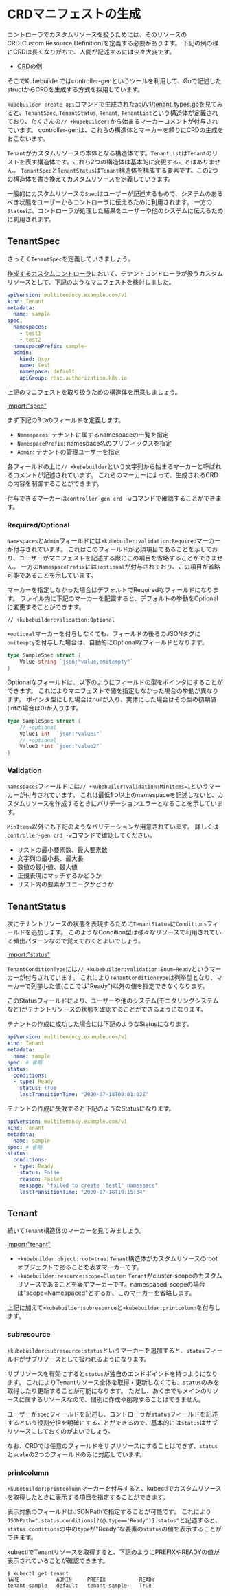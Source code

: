 # CRDマニフェストの生成

コントローラでカスタムリソースを扱うためには、そのリソースのCRD(Custom Resource Definition)を定義する必要があります。
下記の例の様にCRDは長くなりがちで、人間が記述するには少々大変です。

- [CRDの例](https://github.com/zoetrope/kubebuilder-training/blob/master/codes/tenant/config/crd/bases/multitenancy.example.com_tenants.yaml)

そこでKubebuilderではcontroller-genというツールを利用して、Goで記述したstructからCRDを生成する方式を採用しています。

`kubebuilder create api`コマンドで生成された[api/v1/tenant_types.go](https://github.com/zoetrope/kubebuilder-training/blob/master/codes/tenant/api/v1/tenant_types.go)を見てみると、`TenantSpec`, `TenantStatus`, `Tenant`, `TenantList`という構造体が定義されており、たくさんの`// +kubebuilder:`から始まるマーカーコメントが付与されています。
controller-genは、これらの構造体とマーカーを頼りにCRDの生成をおこないます。

`Tenant`がカスタムリソースの本体となる構造体です。`TenantList`は`Tenant`のリストを表す構造体です。これら2つの構造体は基本的に変更することはありません。
`TenantSpec`と`TenantStatus`は`Tenant`構造体を構成する要素です。この2つの構造体を書き換えてカスタムリソースを定義していきます。

一般的にカスタムリソースの`Spec`はユーザーが記述するもので、システムのあるべき状態をユーザーからコントローラに伝えるために利用されます。
一方の`Status`は、コントローラが処理した結果をユーザーや他のシステムに伝えるために利用されます。

## TenantSpec

さっそく`TenantSpec`を定義していきましょう。

[作成するカスタムコントローラ](../introduction/sample.md)において、テナントコントローラが扱うカスタムリソースとして、下記のようなマニフェストを検討しました。

```yaml
apiVersion: multitenancy.example.com/v1
kind: Tenant
metadata:
  name: sample
spec:
  namespaces:
    - test1
    - test2
  namespacePrefix: sample-
  admin:
    kind: User
    name: test
    namespace: default
    apiGroup: rbac.authorization.k8s.io
```

上記のマニフェストを取り扱うための構造体を用意しましょう。

[import:"spec"](../../codes/tenant/api/v1/tenant_types.go)

まず下記の3つのフィールドを定義します。

- `Namespaces`: テナントに属するnamespaceの一覧を指定
- `NamespacePrefix`: namespace名のプリフィックスを指定
- `Admin`: テナントの管理ユーザーを指定

各フィールドの上に`// +kubebuilder`という文字列から始まるマーカーと呼ばれるコメントが記述されています。
これらのマーカーによって、生成されるCRDの内容を制御することができます。

付与できるマーカーは`controller-gen crd -w`コマンドで確認することができます。

### Required/Optional

`Namespaces`と`Admin`フィールドには`+kubebuiler:validation:Required`マーカーが付与されています。
これはこのフィールドが必須項目であることを示しており、ユーザーがマニフェストを記述する際にこの項目を省略することができません。
一方の`NamespacePrefix`には`+optional`が付与されており、この項目が省略可能であることを示しています。

マーカーを指定しなかった場合はデフォルトでRequiredなフィールドになります。
ファイル内に下記のマーカーを配置すると、デフォルトの挙動をOptionalに変更することができます。

```
// +kubebuilder:validation:Optional
```

`+optional`マーカーを付与しなくても、フィールドの後ろのJSONタグに`omitempty`を付与した場合は、自動的にOptionalなフィールドとなります。

```go
type SampleSpec struct {
	Value string `json:"value,omitempty"`
}
```

Optionalなフィールドは、以下のようにフィールドの型をポインタにすることができます。
これによりマニフェストで値を指定しなかった場合の挙動が異なります。
ポインタ型にした場合はnullが入り、実体にした場合はその型の初期値(intの場合は0)が入ります。

```go
type SampleSpec struct {
	// +optional
	Value1 int  `json:"value1"`
	// +optional
	Value2 *int `json:"value2"`
}
```

### Validation

`Namespaces`フィールドには`// +kubebuiler:validation:MinItems=1`というマーカーが付与されています。
これは最低1つ以上のnamespaceを記述しないと、カスタムリソースを作成するときにバリデーションエラーとなることを示しています。

`MinItems`以外にも下記のようなバリデーションが用意されています。
詳しくは`controller-gen crd -w`コマンドで確認してください。

- リストの最小要素数、最大要素数
- 文字列の最小長、最大長
- 数値の最小値、最大値
- 正規表現にマッチするかどうか
- リスト内の要素がユニークかどうか


## TenantStatus

次にテナントリソースの状態を表現するために`TenantStatus`に`Conditions`フィールドを追加します。
このようなCondition型は様々なリソースで利用されている頻出パターンなので覚えておくとよいでしょう。

[import:"status"](../../codes/tenant/api/v1/tenant_types.go)

`TenantConditionType`には`// +kubebuilder:validation:Enum=Ready`というマーカーが付与されています。
これにより`TenantConditionType`は列挙型となり、マーカーで列挙した値(ここでは"Ready")以外の値を指定できなくなります。

このStatusフィールドにより、ユーザーや他のシステム(モニタリングシステムなど)がテナントリソースの状態を確認することができるようになります。

テナントの作成に成功した場合には下記のようなStatusになります。

```yaml
apiVersion: multitenancy.example.com/v1
kind: Tenant
metadata:
  name: sample
spec: # 省略
status:
  conditions:
  - type: Ready
    status: True
    lastTransitionTime: "2020-07-18T09:01:02Z"
```

テナントの作成に失敗すると下記のようなStatusになります。

```yaml
apiVersion: multitenancy.example.com/v1
kind: Tenant
metadata:
  name: sample
spec: # 省略
status:
  conditions:
  - type: Ready
    status: False
    reason: Failed
    message: "failed to create 'test1' namespace"
    lastTransitionTime: "2020-07-18T10:15:34"
```

## Tenant

続いて`Tenant`構造体のマーカーを見てみましょう。

[import:"tenant"](../../codes/tenant/api/v1/tenant_types.go)

- `+kubebuilder:object:root=true`: `Tenant`構造体がカスタムリソースのrootオブジェクトであることを表すマーカーです。
- `+kubebuilder:resource:scope=Cluster`: `Tenant`がcluster-scopeのカスタムリソースであることを表すマーカーです。namespaced-scopeの場合は"scope=Namespaced"とするか、このマーカーを省略します。

上記に加えて`+kubebuilder:subresource`と`+kubebuilder:printcolumn`を付与します。

### subresource

`+kubebuilder:subresource:status`というマーカーを追加すると、`status`フィールドがサブリソースとして扱われるようになります。

サブリソースを有効にすると`status`が独自のエンドポイントを持つようになります。
これによりTenantリソース全体を取得・更新しなくても、`status`のみを取得したり更新することが可能になります。
ただし、あくまでもメインのリソースに属するリソースなので、個別に作成や削除することはできません。

ユーザーが`spec`フィールドを記述し、コントローラが`status`フィールドを記述するという役割分担を明確にすることができるので、基本的には`status`はサブリソースにしておくのがよいでしょう。

なお、CRDでは任意のフィールドをサブリソースにすることはできず、`status`と`scale`の2つのフィールドのみに対応しています。

### printcolumn

`+kubebuilder:printcolumn`マーカーを付与すると、kubectlでカスタムリソースを取得したときに表示する項目を指定することができます。

表示対象のフィールドはJSONPathで指定することが可能です。
これにより`JSONPath=".status.conditions[?(@.type=='Ready')].status"`と記述すると、`status.conditions`の中の`type`が"Ready"な要素の`status`の値を表示することができます。

kubectlでTenantリソースを取得すると、下記のようにPREFIXやREADYの値が表示されていることが確認できます。

```
$ kubectl get tenant
NAME            ADMIN     PREFIX           READY
tenant-sample   default   tenant-sample-   True
```

